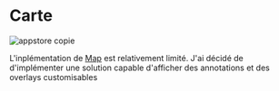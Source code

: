 # Carte

![appstore copie](https://github.com/SunnyOnRoads/Carte/assets/128893420/36fe4203-af9e-42a2-bd3b-e189acce10cc)



L'inplémentation de [Map](https://developer.apple.com/documentation/mapkit/map) est relativement limité. 
J'ai décidé de d'implémenter une solution capable d'afficher des annotations et des overlays customisables


